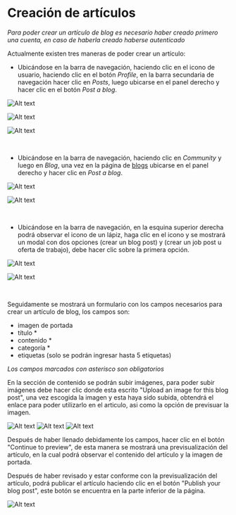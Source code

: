 # Creación de artículos
 
*Para poder crear un artículo de blog es necesario haber creado primero una cuenta, en caso de haberla creado haberse autenticado*
 
Actualmente existen tres maneras de poder crear un artículo:
 
* Ubicándose en la barra de navegación, haciendo clic en el icono de usuario, haciendo clic en el botón *Profile*, en la barra secundaria de navegación hacer clic en *Posts*, luego ubicarse en el panel derecho y hacer clic en el botón *Post a blog*.
 
![Alt text](https://res.cloudinary.com/codenjobs/image/upload/v1660579500/user/file/wxm3tka2zgg6ekhppxbm.png)
 
![Alt text](https://res.cloudinary.com/codenjobs/image/upload/v1660579488/user/file/vpj3inpfxbzvk1gwzxr8.png)
 
![Alt text](https://res.cloudinary.com/codenjobs/image/upload/v1660579525/user/file/nglivua2z45smy0qb1fn.png)
 
<br>
 
 
* Ubicándose en la barra de navegación, haciendo clic en *Community* y luego en *Blog*, una vez en la página de [blogs](https://www.codenjobs.com/blogs) ubicarse en el panel derecho y hacer clic en *Post a blog*.
 
![Alt text](https://res.cloudinary.com/codenjobs/image/upload/v1660579617/user/file/hxykoizmffjrgeyaqhkw.png)
 
![Alt text](https://res.cloudinary.com/codenjobs/image/upload/v1660579624/user/file/yvfrmyreyayu4iy709q1.png)
 
<br>
 
* Ubicándose en la barra de navegación, en la esquina superior derecha podrá observar el icono de un lápiz, haga clic en el icono y se mostrará un modal con dos opciones (crear un blog post) y (crear un job post u oferta de trabajo), debe hacer clic sobre la primera opción.
 
![Alt text](https://res.cloudinary.com/codenjobs/image/upload/v1660577537/user/file/v04wlc2h9zn6x1ixtap1.png)
 
![Alt text](https://res.cloudinary.com/codenjobs/image/upload/v1660577569/user/file/q766glxe2dexarpilqo6.png)
 
<br>
 
Seguidamente se mostrará un formulario con los campos necesarios para crear un artículo de blog, los campos son:
  - imagen de portada
  - título *
  - contenido *
  - categoría *
  - etiquetas (solo se podrán ingresar hasta 5 etiquetas)
 
*Los campos marcados con asterisco son obligatorios*
 
En la sección de contenido se podrán subir imágenes, para poder subir imágenes debe hacer clic donde esta escrito "Upload an image for this blog post", una vez escogida la imagen y esta haya sido subida, obtendrá el enlace para poder utilizarlo en el articulo, asi como la opción de previsuar la imagen.
 
![Alt text](https://res.cloudinary.com/codenjobs/image/upload/v1660577608/user/file/xmpdehb445vpppxc5ywd.png)
![Alt text](https://res.cloudinary.com/codenjobs/image/upload/v1660577618/user/file/fucvguywmlxx9pagavcg.png)
![Alt text](https://res.cloudinary.com/codenjobs/image/upload/v1660579859/user/file/m8pqss0o9v6iso4gcijm.png)
 
Después de haber llenado debidamente los campos, hacer clic en el botón "Continue to preview", de esta manera se mostrará una previsualización del artículo, en la cual podrá observar el contenido del artículo y la imagen de portada.
 
Después de haber revisado y estar conforme con la previsualización del artículo, podrá publicar el artículo haciendo clic en el botón "Publish your blog post", este botón se encuentra en la parte inferior de la página.
 
![Alt text](https://res.cloudinary.com/codenjobs/image/upload/v1660578394/user/file/ds2bobgbtxjpbr5ogddy.png)
